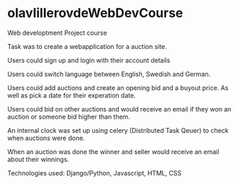 # olavlillerovdeWebDevCourse
Web developtment Project course

Task was to create a webapplication for a auction site.

Users could sign up and login with their account details

Users could switch language between English, Swedish and German.

Users could add auctions and create an opening bid and a buyout price. As well as pick a date for their experation date.

Users could bid on other auctions and would receive an email if they won an auction or someone bid higher than them.

An internal clock was set up using celery (Distributed Task Qeuer) to check when auctions were done.

When an auction was done the winner and seller would receive an email about their winnings.
 
 Technologies used: Django/Python, Javascript, HTML, CSS
 
 

